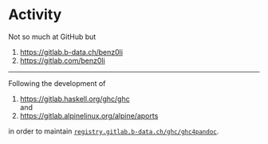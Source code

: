 # Activity

Not so much at GitHub but

1.  https://gitlab.b-data.ch/benz0li
1.  https://gitlab.com/benz0li

---

Following the development of

1.  https://gitlab.haskell.org/ghc/ghc  
    and
1.  https://gitlab.alpinelinux.org/alpine/aports

in order to maintain [`registry.gitlab.b-data.ch/ghc/ghc4pandoc`](https://gitlab.b-data.ch/ghc/ghc4pandoc/container_registry).
